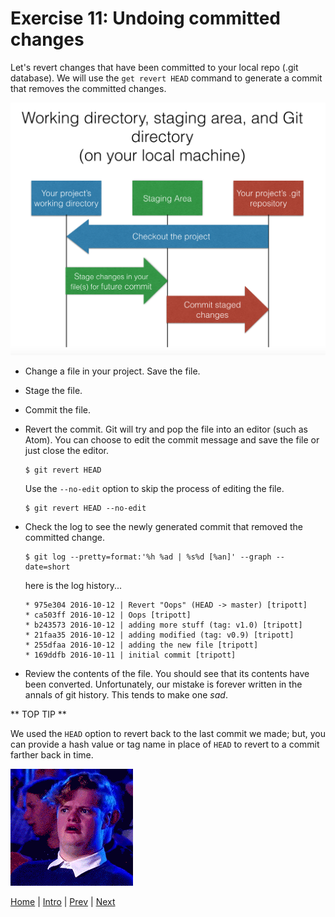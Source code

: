 # Exercise 11:  Undoing committed changes

Let's revert changes that have been committed to your local repo (.git database).  We will use the `get revert HEAD` command to generate a commit that removes the committed changes.

![Git stage diagram](/static/assets/img/git-stage-diagram.png)

- Change a file in your project.  Save the file.
- Stage the file.  
- Commit the file.
- Revert the commit.  Git will try and pop the file into an editor (such as Atom). You can choose to edit the commit message and save the file or just close the editor.  

  ```
  $ git revert HEAD
  ```

  Use the `--no-edit` option to skip the process of editing the file.

  ```
  $ git revert HEAD --no-edit
  ```

- Check the log to see the newly generated commit that removed the committed change.  

  ```
  $ git log --pretty=format:'%h %ad | %s%d [%an]' --graph --date=short
  ```

  here is the log history...

  ```
  * 975e304 2016-10-12 | Revert "Oops" (HEAD -> master) [tripott]
  * ca503ff 2016-10-12 | Oops [tripott]
  * b243573 2016-10-12 | adding more stuff (tag: v1.0) [tripott]
  * 21faa35 2016-10-12 | adding modified (tag: v0.9) [tripott]
  * 255dfaa 2016-10-12 | adding the new file [tripott]
  * 169ddfb 2016-10-11 | initial commit [tripott]
  ```

- Review the contents of the file.  You should see that its contents have been converted.  Unfortunately, our mistake is forever written in the annals of git history.  This tends to make one _sad_.

** TOP TIP **

We used the `HEAD` option to revert back to the last commit we made; but,  you can provide a hash value or tag name in place of `HEAD` to revert to a commit farther back in time.

![mind blown](/static/assets/img/dude-mind-blown.gif)



[Home](/)   |   [Intro](/intro/)   |   [Prev](/intro/10)   |   [Next](/intro/12)
